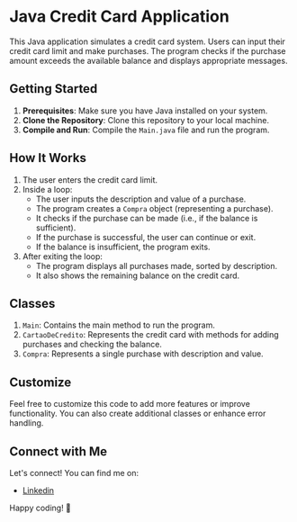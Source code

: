 # Java Credit Card Application

This Java application simulates a credit card system. Users can input their credit card limit and make purchases. The program checks if the purchase amount exceeds the available balance and displays appropriate messages.

## Getting Started

1. **Prerequisites**: Make sure you have Java installed on your system.
2. **Clone the Repository**: Clone this repository to your local machine.
3. **Compile and Run**: Compile the `Main.java` file and run the program.

## How It Works

1. The user enters the credit card limit.
2. Inside a loop:
    - The user inputs the description and value of a purchase.
    - The program creates a `Compra` object (representing a purchase).
    - It checks if the purchase can be made (i.e., if the balance is sufficient).
    - If the purchase is successful, the user can continue or exit.
    - If the balance is insufficient, the program exits.
3. After exiting the loop:
    - The program displays all purchases made, sorted by description.
    - It also shows the remaining balance on the credit card.

## Classes

1. `Main`: Contains the main method to run the program.
2. `CartaoDeCredito`: Represents the credit card with methods for adding purchases and checking the balance.
3. `Compra`: Represents a single purchase with description and value.

## Customize

Feel free to customize this code to add more features or improve functionality. You can also create additional classes or enhance error handling.

## Connect with Me

Let's connect! You can find me on:

- [Linkedin](https://www.linkedin.com/in/daniel-sq/)

Happy coding! 🚀
